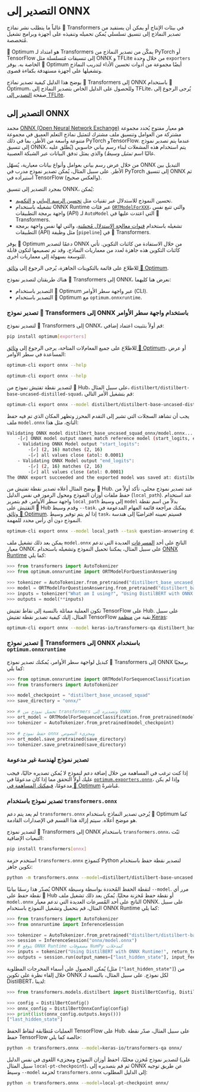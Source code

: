 # التصدير إلى ONNX

غالباً ما يتطلب نشر نماذج 🤗 Transformers في بيئات الإنتاج أو يمكن أن يستفيد من تصدير النماذج إلى تنسيق تسلسلي يُمكن تحميله وتنفيذه على أجهزة وبرامج تشغيل مُتخصصة.

🤗 Optimum هو امتداد لـ Transformers يمكّن من تصدير النماذج من PyTorch أو TensorFlow إلى تنسيقات مُتسلسلة مثل ONNX و TFLite من خلال وحدة `exporters` الخاصة به. يوفر 🤗 Optimum أيضًا مجموعة من أدوات تحسين الأداء لتدريب النماذج وتشغيلها على أجهزة مستهدفة بكفاءة قصوى.

يوضح هذا الدليل كيفية تصدير نماذج 🤗 Transformers إلى ONNX باستخدام 🤗 Optimum، وللحصول على الدليل الخاص بتصدير النماذج إلى TFLite، يُرجى الرجوع إلى صفحة [التصدير إلى TFLite](tflite).

## التصدير إلى ONNX

مجمد [ONNX (Open Neural Network Exchange)](http://onnx.ai) هو معيار مفتوح يُحدد مجموعة مشتركة من العوامل وتنسيق ملف مشترك لتمثيل نماذج التعلم العميق في مجموعة متنوعة واسعة من الأطر، بما في ذلك PyTorch وTensorFlow. عندما يتم تصدير نموذج إلى تنسيق ONNX، يتم استخدام هذه المشغلات لبناء رسم بياني حاسوبي (يُطلق عليه غالبًا اسم _تمثيل وسيط_) والذي يمثل تدفق البيانات عبر الشبكة العصبية.

من خلال عرض رسم بياني بعوامل وأنواع بيانات معيارية، يُسهّل ONNX  التبديل بين الأطر. على سبيل المثال، يُمكن تصدير نموذج مدرب في PyTorch إلى تنسيق ONNX ثم استيراده في TensorFlow (والعكس صحيح).

بمجرد التصدير إلى تنسيق ONNX، يُمكن:

-  تحسين النموذج للاستدلال عبر تقنيات مثل [تحسين الرسم البياني](https://huggingface.co/docs/optimum/onnxruntime/usage_guides/optimization) و [التكميم](https://huggingface.co/docs/optimum/onnxruntime/usage_guides/quantization).
- تشغيله باستخدام ONNX Runtime عبر فئات [`ORTModelForXXX`](https://huggingface.co/docs/optimum/onnxruntime/package_reference/modeling_ort)، والتي تتبع نفس واجهة برمجة التطبيقات (API) لـ `AutoModel` التي اعتدت عليها في 🤗 Transformers.
- تشغيله باستخدام [قنوات معالجة الاستدلال مُحسّنة](https://huggingface.co/docs/optimum/main/en/onnxruntime/usage_guides/pipelines)، والتي لها نفس واجهة برمجة التطبيقات (API) مثل وظيفة [`pipeline`] في 🤗 Transformers.

يوفر 🤗 Optimum دعمًا لتصدير ONNX من خلال الاستفادة من كائنات التكوين. تأتي كائنات التكوين هذه جاهزة لعدد من معماريات النماذج، وقد تم تصميمها لتكون قابلة للتوسعة بسهولة إلى معماريات أخرى.

للاطلاع على قائمة بالتكوينات الجاهزة، يُرجى الرجوع إلى [وثائق 🤗 Optimum](https://huggingface.co/docs/optimum/exporters/onnx/overview).

هناك طريقتان لتصدير نموذج 🤗 Transformers إلى ONNX،  نعرض هنا كليهما:

- التصدير باستخدام 🤗 Optimum عبر واجهة سطر الأوامر (CLI).
- التصدير باستخدام 🤗 Optimum مع `optimum.onnxruntime`.

### تصدير نموذج 🤗 Transformers إلى ONNX باستخدام واجهة سطر الأوامر

لتصدير نموذج 🤗 Transformers إلى ONNX، قم أولاً بتثبيت اعتماد إضافي:

```bash
pip install optimum[exporters]
```

للاطلاع على جميع المعامﻻت المتاحة، يرجى الرجوع إلى [وثائق 🤗 Optimum](https://huggingface.co/docs/optimum/exporters/onnx/usage_guides/export_a_model#exporting-a-model-to-onnx-using-the-cli)، أو عرض المساعدة في سطر الأوامر:

```bash
optimum-cli export onnx --help
```
```bash
optimum-cli export onnx --help
```

لتصدير نقطة تفتيش نموذج من 🤗 Hub، على سبيل المثال، `distilbert/distilbert-base-uncased-distilled-squad`، قم بتشغيل الأمر التالي:

```bash
optimum-cli export onnx --model distilbert/distilbert-base-uncased-distilled-squad distilbert_base_uncased_squad_onnx/
```

يجب أن تشاهد السجلات التي تشير إلى التقدم المحرز وتظهر المكان الذي تم فيه حفظ ملف `model.onnx` الناتج، مثل هذا:

```bash
Validating ONNX model distilbert_base_uncased_squad_onnx/model.onnx...
	-[✓] ONNX model output names match reference model (start_logits, end_logits)
	- Validating ONNX Model output "start_logits":
		-[✓] (2, 16) matches (2, 16)
		-[✓] all values close (atol: 0.0001)
	- Validating ONNX Model output "end_logits":
		-[✓] (2, 16) matches (2, 16)
		-[✓] all values close (atol: 0.0001)
The ONNX export succeeded and the exported model was saved at: distilbert_base_uncased_squad_onnx
```

يوضح المثال أعلاه تصدير نقطة تفتيش من 🤗 Hub. عند تصدير نموذج محلي، تأكد أولاً من حفظ ملفات أوزان النموذج ومحول الرموز في نفس الدليل (`local_path`). عند استخدام واجهة سطر الأوامر، قم بتمرير `local_path` إلى وسيط `model` بدلاً من اسم نقطة التفتيش على 🤗 Hub وقدم وسيط `--task`. يمكنك مراجعة قائمة المهام المدعومة في [وثائق 🤗 Optimum](https://huggingface.co/docs/optimum/exporters/task_manager). إذا لم يتم توفير وسيط `task`، فسيتم تعيينه افتراضيًا إلى هندسة النموذج دون أي رأس محدد للمهمة.

```bash
optimum-cli export onnx --model local_path --task question-answering distilbert_base_uncased_squad_onnx/
```

يمكن بعد ذلك تشغيل ملف `model.onnx` الناتج على أحد [المسرعات](https://onnx.ai/supported-tools.html#deployModel) العديدة التي تدعم معيار ONNX. على سبيل المثال، يمكننا تحميل النموذج وتشغيله باستخدام [ONNX Runtime](https://onnxruntime.ai/) كما يلي:

```python
>>> from transformers import AutoTokenizer
>>> from optimum.onnxruntime import ORTModelForQuestionAnswering

>>> tokenizer = AutoTokenizer.from_pretrained("distilbert_base_uncased_squad_onnx")
>>> model = ORTModelForQuestionAnswering.from_pretrained("distilbert_base_uncased_squad_onnx")
>>> inputs = tokenizer("What am I using?", "Using DistilBERT with ONNX Runtime!", return_tensors="pt")
>>> outputs = model(**inputs)
```

تكون العملية مماثلة بالنسبة إلى نقاط تفتيش TensorFlow على Hub. على سبيل المثال، إليك كيفية تصدير نقطة تفتيش TensorFlow نقية من [منظمة Keras](https://huggingface.co/keras-io):

```bash
optimum-cli export onnx --model keras-io/transformers-qa distilbert_base_cased_squad_onnx/
```

### تصدير نموذج 🤗 Transformers إلى ONNX باستخدام `optimum.onnxruntime`

كبديل لواجهة سطر الأوامر، يُمكنك تصدير نموذج 🤗 Transformers إلى ONNX برمجيًا كما يلي:

```python
>>> from optimum.onnxruntime import ORTModelForSequenceClassification
>>> from transformers import AutoTokenizer

>>> model_checkpoint = "distilbert_base_uncased_squad"
>>> save_directory = "onnx/"

>>> # تحميل نموذج من transformers وتصديره إلى ONNX
>>> ort_model = ORTModelForSequenceClassification.from_pretrained(model_checkpoint, export=True)
>>> tokenizer = AutoTokenizer.from_pretrained(model_checkpoint)

>>> # حفظ نموذج onnx ومجزىء النصوص
>>> ort_model.save_pretrained(save_directory)
>>> tokenizer.save_pretrained(save_directory)
```

### تصدير نموذج لهندسة غير مدعومة

إذا كنت ترغب في المساهمة من خلال إضافة دعم لنموذج لا يُمكن تصديره حاليًا، فيجب عليك أولاً التحقق مما إذا كان مدعومًا في [`optimum.exporters.onnx`](https://huggingface.co/docs/optimum/exporters/onnx/overview)، وإذا لم يكن مدعومًا، [فيمكنك المساهمة في 🤗 Optimum](https://huggingface.co/docs/optimum/exporters/onnx/usage_guides/contribute) مُباشرةً.

### تصدير نموذج باستخدام `transformers.onnx`

<Tip warning={true}>

لم يعد يتم دعم `transformers.onnx`  يُرجى تصدير النماذج باستخدام 🤗 Optimum كما هو موضح أعلاه. سيتم إزالة هذا القسم في الإصدارات القادمة.

</Tip>

لتصدير نموذج 🤗 Transformers إلى ONNX باستخدام `transformers.onnx`، ثبّت التبعيات الإضافية:

```bash
pip install transformers[onnx]
```

استخدم حزمة `transformers.onnx` كنموذج Python لتصدير نقطة حفظ باستخدام تكوين جاهز:

```bash
python -m transformers.onnx --model=distilbert/distilbert-base-uncased onnx/
```

يُصدّر هذا رسمًا بيانيًا ONNX لنقطة الحفظ المُحددة بواسطة وسيطة `--model`. مرر أي نقطة حفظ على 🤗 Hub أو نقطة حفظ مُخزنة محليًا.
يُمكن بعد ذلك تشغيل ملف `model.onnx` الناتج على أحد المُسرعات العديدة التي تدعم معيار ONNX. على سبيل المثال، قم بتحميل وتشغيل النموذج باستخدام ONNX Runtime كما يلي:

```python
>>> from transformers import AutoTokenizer
>>> from onnxruntime import InferenceSession

>>> tokenizer = AutoTokenizer.from_pretrained("distilbert/distilbert-base-uncased")
>>> session = InferenceSession("onnx/model.onnx")
>>> # يتوقع ONNX Runtime مصفوفات NumPy كمدخلات
>>> inputs = tokenizer("Using DistilBERT with ONNX Runtime!", return_tensors="np")
>>> outputs = session.run(output_names=["last_hidden_state"], input_feed=dict(inputs))
```

يُمكن الحصول على أسماء المخرجات المطلوبة (مثل `["last_hidden_state"]`) من خلال إلقاء نظرة على تكوين ONNX لكل نموذج. على سبيل المثال، بالنسبة لـ DistilBERT، لدينا:

```python
>>> from transformers.models.distilbert import DistilBertConfig, DistilBertOnnxConfig

>>> config = DistilBertConfig()
>>> onnx_config = DistilBertOnnxConfig(config)
>>> print(list(onnx_config.outputs.keys()))
["last_hidden_state"]
```

العمليات مُتطابقة لنقاط الحفظ TensorFlow على Hub. على سبيل المثال، صدّر نقطة حفظ TensorFlow خالصة كما يلي:

```bash
python -m transformers.onnx --model=keras-io/transformers-qa onnx/
```

لتصدير نموذج مُخزن محليًا، احفظ أوزان النموذج ومجزىء اللغوى في نفس الدليل (على سبيل المثال `local-pt-checkpoint`)، ثم قم بتصديره إلى ONNX عن طريق توجيه وسيط `--model` لحزمة `transformers.onnx` إلى الدليل المطلوب:

```bash
python -m transformers.onnx --model=local-pt-checkpoint onnx/
```